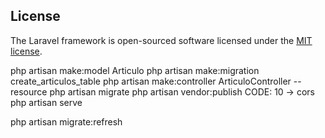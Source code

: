 ## License

The Laravel framework is open-sourced software licensed under the [MIT license](https://opensource.org/licenses/MIT).

php artisan make:model Articulo
php artisan make:migration create_articulos_table
php artisan make:controller ArticuloController --resource
php artisan migrate
php artisan vendor:publish
 CODE: 10 -> cors
php artisan serve


php artisan migrate:refresh
